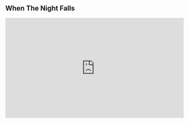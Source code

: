 ## When The Night Falls
<iframe id="video" width="560" height="315" src="https://www.youtube.com/embed/N9QAmtcEkLo/" frameborder="0" allow="autoplay; encrypted-media" allowfullscreen=""></iframe>
